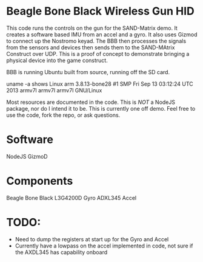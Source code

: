 Beagle Bone Black Wireless Gun HID
=====================

This code runs the controls on the gun for the SAND-Matrix demo. It creates a software based IMU from 
an accel and a gyro. It also uses Gizmod to connect up the Nostromo keyad. The BBB then processes the signals
from the sensors and devices then sends them to the SAND-MAtrix Construct over UDP. This is a proof of concept
to demonstrate bringing a physical device into the game construct.

BBB is running Ubuntu built from source, running off the SD card.

uname -a shows Linux arm 3.8.13-bone28 #1 SMP Fri Sep 13 03:12:24 UTC 2013 armv7l armv7l armv7l GNU/Linux

Most resources are documented in the code. This is *NOT* a NodeJS package, nor do I intend it to be. This is currently 
one off demo. Feel free to use the code, fork the repo, or ask questions.

Software
====================
NodeJS
GizmoD


Components
==================
Beagle Bone Black 
L3G4200D Gyro
ADXL345 Accel


TODO:
==================
 - Need to dump the registers at start up for the Gyro and Accel
 - Currently have a lowpass on the accel implemented in code, not sure if the AXDL345 has capability onboard
 
